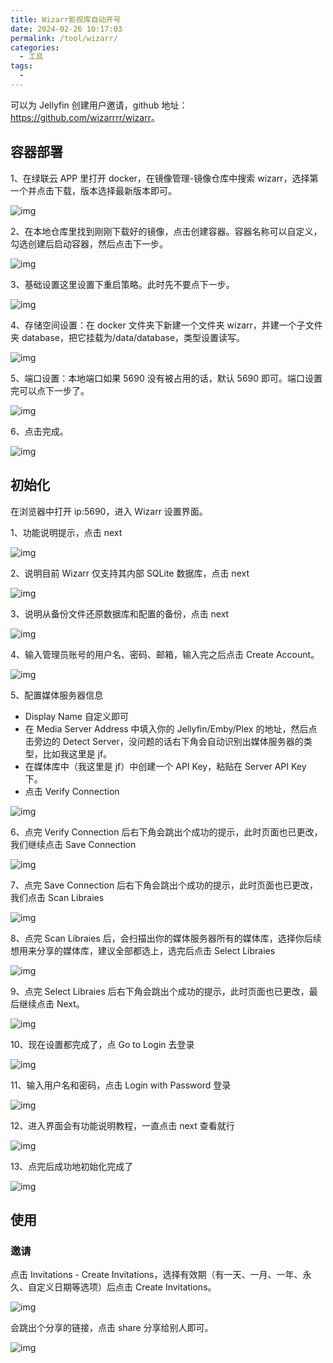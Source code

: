 ```yaml
---
title: Wizarr影视库自动开号
date: 2024-02-26 10:17:03
permalink: /tool/wizarr/
categories:
  - 工具
tags:
  -
---
```


可以为 Jellyfin 创建用户邀请，github 地址：<https://github.com/wizarrrr/wizarr>。

## 容器部署

1、在绿联云 APP 里打开 docker，在镜像管理-镜像仓库中搜索 wizarr，选择第一个并点击下载，版本选择最新版本即可。

![img](./img/0701.png)

2、在本地仓库里找到刚刚下载好的镜像，点击创建容器。容器名称可以自定义，勾选创建后启动容器，然后点击下一步。

![img](./img/0702.png)

3、基础设置这里设置下重启策略。此时先不要点下一步。

![img](./img/0703.png)

4、存储空间设置：在 docker 文件夹下新建一个文件夹 wizarr，并建一个子文件夹 database，把它挂载为/data/database，类型设置读写。

![img](./img/0704.png)

5、端口设置：本地端口如果 5690 没有被占用的话，默认 5690 即可。端口设置完可以点下一步了。

![img](./img/0705.png)

6、点击完成。

![img](./img/0706.png)

## 初始化

在浏览器中打开 ip:5690，进入 Wizarr 设置界面。

1、功能说明提示，点击 next

![img](./img/0707.png)

2、说明目前 Wizarr 仅支持其内部 SQLite 数据库，点击 next

![img](./img/0708.png)

3、说明从备份文件还原数据库和配置的备份，点击 next

![img](./img/0709.png)

4、输入管理员账号的用户名、密码、邮箱，输入完之后点击 Create Account。

![img](./img/0710.png)

5、配置媒体服务器信息

- Display Name 自定义即可
- 在 Media Server Address 中填入你的 Jellyfin/Emby/Plex 的地址，然后点击旁边的 Detect Server，没问题的话右下角会自动识别出媒体服务器的类型，比如我这里是 jf。
- 在媒体库中（我这里是 jf）中创建一个 API Key，粘贴在 Server API Key 下。
- 点击 Verify Connection

![img](./img/0711.png)

6、点完 Verify Connection 后右下角会跳出个成功的提示，此时页面也已更改，我们继续点击 Save Connection

![img](./img/0712.png)

7、点完 Save Connection 后右下角会跳出个成功的提示，此时页面也已更改，我们点击 Scan Libraies

![img](./img/0713.png)

8、点完 Scan Libraies 后，会扫描出你的媒体服务器所有的媒体库，选择你后续想用来分享的媒体库，建议全部都选上，选完后点击 Select Libraies

![img](./img/0714.png)

9、点完 Select Libraies 后右下角会跳出个成功的提示，此时页面也已更改，最后继续点击 Next。

![img](./img/0715.png)

10、现在设置都完成了，点 Go to Login 去登录

![img](./img/0716.png)

11、输入用户名和密码，点击 Login with Password 登录

![img](./img/0717.png)

12、进入界面会有功能说明教程，一直点击 next 查看就行

![img](./img/0718.png)

13、点完后成功地初始化完成了

![img](./img/0719.png)

## 使用

### 邀请

点击 Invitations - Create Invitations，选择有效期（有一天、一月、一年、永久、自定义日期等选项）后点击 Create Invitations。

![img](./img/0720.png)

会跳出个分享的链接，点击 share 分享给别人即可。

![img](./img/0721.png)
